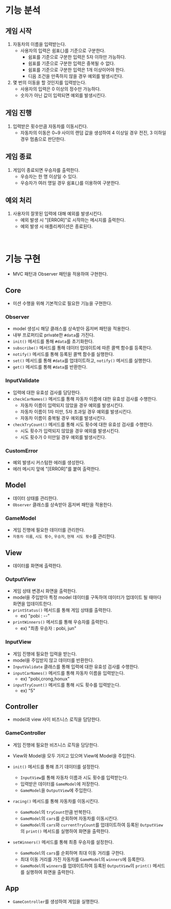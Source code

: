 # 기능 분석

## 게임 시작

1. 자동차의 이름을 입력받는다.
   - 사용자의 입력은 쉼표(,)를 기준으로 구분한다.
     - 쉼표를 기준으로 구분한 입력은 5자 이하만 가능하다.
     - 쉼표를 기준으로 구분한 입력은 중복될 수 없다.
     - 쉼표를 기준으로 구분한 입력은 1개 이상이어야 한다.
     - 디음 조건을 만족하지 않을 경우 예외를 발생시킨다.
2. 몇 번의 이동을 할 것인지를 입력받는다.
   - 사용자의 입력은 0 이상의 정수만 가능하다.
   - 숫자가 아닌 값이 입력되면 예외를 발생시킨다.

## 게임 진행

1. 입력받은 횟수만큼 자동차를 이동시킨다.
   - 자동차의 이동은 0~9 사이의 랜덤 값을 생성하여 4 이상일 경우 전진, 3 이하일 경우 멈춤으로 판단한다.

## 게임 종료

1. 게임이 종료되면 우승자를 출력한다.
   - 우승자는 한 명 이상일 수 있다.
   - 우승자가 여러 명일 경우 쉼표(,)를 이용하여 구분한다.

## 예외 처리

1. 사용자의 잘못된 입력에 대해 예외를 발생시킨다.
   - 예외 발생 시 "[ERROR]"로 시작하는 메시지를 출력한다.
   - 예외 발생 시 애플리케이션은 종료된다.

<br />

# 기능 구현

- MVC 패턴과 Observer 패턴을 적용하여 구현한다.

## Core

- 미션 수행을 위해 기본적으로 필요한 기능을 구현한다.

### Observer

- model 생성시 해당 클래스를 상속받아 옵저버 패턴을 적용한다.
- 내부 프로퍼티로 private한 `#data`를 가진다.
- `init()` 메서드를 통해 `#data`를 초기화한다.
- `subscribe()` 메서드를 통해 데이터 업데이트에 따른 콜백 함수를 등록한다.
- `notify()` 메서드를 통해 등록된 콜백 함수를 실행한다.
- `set()` 메서드를 통해 `#data`를 업데이트하고, `notify()` 메서드를 실행한다.
- `get()` 메서드를 통해 `#data`를 반환한다.

### InputValidate

- 입력에 대한 유효성 검사를 담당한다.
- `checkCarNames()` 메서드를 통해 자동차 이름에 대한 유효성 검사를 수행한다.
  - 자동차 이름이 입력되지 않았을 경우 예외를 발생시킨다.
  - 자동차 이름이 1자 미만, 5자 초과일 경우 예외를 발생시킨다.
  - 자동차 이름이 중복될 경우 예외를 발생시킨다.
- `checkTryCount()` 메서드를 통해 시도 횟수에 대한 유효성 검사를 수행한다.
  - 시도 횟수가 입력되지 않았을 경우 예외를 발생시킨다.
  - 시도 횟수가 0 미만일 경우 예외를 발생시킨다.

### CustomError

- 예외 발생시 커스텀한 에러를 생성한다.
- 에러 메시지 앞에 "[ERROR]"를 붙여 출력한다.

## Model

- 데이터 상태를 관리한다.
- `Observer` 클래스를 상속받아 옵저버 패턴을 적용한다.

### GameModel

- 게임 진행에 필요한 데이터를 관리한다.
- `자동차 이름`, `시도 횟수`, `우승자`, `현재 시도 횟수`를 관리한다.

## View

- 데이터를 화면에 출력한다.

### OutputView

- 게임 상태 변경시 화면을 출력한다.
- model을 주입받아 특정 model 데이터를 구독하여 데이터가 업데이트 될 때마다 화면을 업데이트한다.
- `printStatus()` 메서드를 통해 게임 상태를 출력한다.
  - ex) "pobi : --"
- `printWinners()` 메서드를 통해 우승자를 출력한다.
  - ex) "최종 우승자 : pobi, jun"

### InputView

- 게임 진행에 필요한 입력을 받는다.
- model을 주입받지 않고 데이터를 반환한다.
- `InputValidate` 클래스를 통해 입력에 대한 유효성 검사를 수행한다.
- `inputCarNames()` 메서드를 통해 자동차 이름을 입력받는다.
  - ex) "pobi,crong,honux"
- `inputTryCount()` 메서드를 통해 시도 횟수를 입력받는다.
  - ex) "5"

## Controller

- model과 view 사이 비즈니스 로직을 담당한다.

### GameController

- 게임 진행에 필요한 비즈니스 로직을 담당한다.
- View와 Model을 모두 가지고 있으며 View에 Model을 주입한다.
- `init()` 메서드를 통해 초기 데이터를 설정한다.

  - `InputView`를 통해 자동차 이름과 시도 횟수를 입력받는다.
  - 입력받은 데이터를 `GameModel`에 저장한다.
  - `GameModel`을 `OutputView`에 주입한다.

- `racing()` 메서드를 통해 자동차를 이동시킨다.
  - `GameModel`의 `tryCount`만큼 반복한다.
  - `GameModel`의 `cars`를 순회하며 자동차를 이동시킨다.
  - `GameModel`의 `cars`와 `currentTryCount`를 업데이트하여 등록된 `OutputView`의 `print()` 메서드를 실행하여 화면을 출력한다.
- `setWinners()` 메서드를 통해 최종 우승자를 설정한다.
  - `GameModel`의 `cars`를 순회하며 최대 이동 거리를 구한다.
  - 최대 이동 거리를 가진 자동차를 `GameModel`의 `winners`에 등록한다.
  - `GameModel`의 `winners`를 업데이트하여 등록된 `OutputView`의 `print()` 메서드를 실행하여 화면을 출력한다.

## App

- `GameController`를 생성하여 게임을 실행한다.
